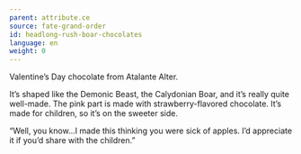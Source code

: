 ```yaml
---
parent: attribute.ce
source: fate-grand-order
id: headlong-rush-boar-chocolates
language: en
weight: 0
---
```


Valentine’s Day chocolate from Atalante Alter.

It’s shaped like the Demonic Beast, the Calydonian Boar, and it’s really quite well-made. The pink part is made with strawberry-flavored chocolate. It’s made for children, so it’s on the sweeter side.

“Well, you know…I made this thinking you were sick of apples. I’d appreciate it if you’d share with the children.”
